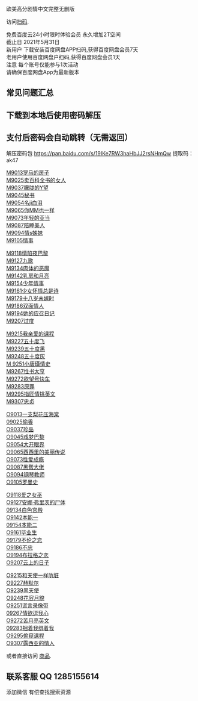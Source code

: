欧美高分剧情中文完整无删版

访问[扫码](https://github.com/v587wang/v587wang.github.io/blob/main/%E6%89%AB%E7%A0%81%E9%A2%86%E5%8F%96%E4%BC%9A%E5%91%98%202T%E7%A9%BA%E9%97%B4.jpg).

免费百度云24小时限时体验会员 永久增加2T空间  
截止日   2021年5月31日  
新用户 下载安装百度网盘APP扫码,获得百度网盘会员7天  
老用户使用百度网盘户扫码,获得百度网盘会员1天  
注意 每个账号仅能参与1次活动  
请确保百度网盘App为最新版本  

## 常见问题汇总
## 下载到本地后使用密码解压
## 支付后密码会自动跳转（无需返回）

解压密码包   https://pan.baidu.com/s/19IKe7RW3haHbJJ2rsNHmQw 提取码：ak47

[M9013罗马的房子](https://pan.baidu.com/s/1pFQGWrmFZFNb88UFD0Yaaw)  
[M9025卖百科全书的女人](https://pan.baidu.com/s/1M9YJ6pOeW6-oXaGwXr5mtg)  
[M9037朦胧的Y望](https://pan.baidu.com/s/1O7VyESvOIut3r81DuvSsSQ)  
[M9045秘书](https://pan.baidu.com/s/1RPj21TXRDhUT7Ke7FwDdYg)  
[M9054名ji血泪](https://pan.baidu.com/s/10wq1bBTuncRnKHM2uN5NkA)  
[M9065你MM也一样](https://pan.baidu.com/s/13uYpzgQAqFtaVhMhRy-w5w)  
[M9073年轻的亚当](https://pan.baidu.com/s/1FwpqEgv8KPj3gie_oFynOA)  
[M9087陪睡美人](https://pan.baidu.com/s/1_6esNmxob5n_UGoK79HQcA)  
[M9094情s姊妹](https://pan.baidu.com/s/1fBddpVbmLvlJ0yiM0t0pdQ)  
[M9105情事 ](https://pan.baidu.com/s/1srPh5O5BeuPWxuyff845Cg)  

[M9118情陷夜巴黎](https://pan.baidu.com/s/1_egrfeEkP9Fx6wp7JXIscw)  
[M9127九歌](https://pan.baidu.com/s/1jrH-I3GJLWNiYXsddPMI4Q)  
[M9134肉体的恶魔](https://pan.baidu.com/s/1wOcO1M-tdU-TszfGQmdrEA)  
[M9142乳房和月亮](https://pan.baidu.com/s/1C0vvklweBU_D_8qxeWpn3A)  
[M9154少年情事](https://pan.baidu.com/s/1Vj4zckjnEQhifpy54qnyeA)  
[M9161少女怀情总是诗](https://pan.baidu.com/s/1R1W32d8KoJ1FZqsti52pPg)  
[M9179十八岁未嫁时](https://pan.baidu.com/s/1ho4eGwK8wVvPrDtOYlmzOQ)  
[M9186双面情人](https://pan.baidu.com/s/1ErAfoceBg-27czFymrLrAQ)  
[M9194她的应召日记](https://pan.baidu.com/s/1FejKhnQzUF-PIkSMgt3nnw)  
[M9207过度](https://pan.baidu.com/s/17WcCyT76rFvVia_lVuxVpA)  

[M9215我亲爱的课程](https://pan.baidu.com/s/1SIWRKCqa70zm8TM49tEHbw)  
[M9227五十度飞](https://pan.baidu.com/s/1l5STK00kQL6YT9PWhFWUHA)  
[M9239五十度黑 ](https://pan.baidu.com/s/1jH9pQTgMQK9jCMzPChrzxA)  
[M9248五十度灰](https://pan.baidu.com/s/1XuPZxtAAMEPLlpSOiS-RSw)  
[M 9251小唐璜情史](https://pan.baidu.com/s/1zvYR4ee0f3awauo_GnDTCw)  
[M9267性书大亨](https://pan.baidu.com/s/1uy-OXZue7zpP-CdfnVGsAA)  
[M9272欲望号快车](https://pan.baidu.com/s/11bapGlXCIoGA4szQIul6Ww)  
[M9283原罪](https://pan.baidu.com/s/1A-vVHZOOKAOt-NHv3xP-8w)  
[M9295指匠情挑英文](https://pan.baidu.com/s/1Cz5YuYLdyUFtdumfUxRhXQ)  
[M9307忠贞](https://pan.baidu.com/s/1je48pNUULFbDliyZFHrRVg)  

[O9013一支梨花压海棠](https://pan.baidu.com/s/1d7mxqRyzNqSp3d7Uk8aw-Q)  
[09025偷香](https://pan.baidu.com/s/1cPKsFLejT3YJNDXQmUzjWg)  
[O9037珍品](https://pan.baidu.com/s/1BzJabFC3Un1e-ykOI2e-sQ)  
[O9045戏梦巴黎](https://pan.baidu.com/s/1ZImgnscfjXNg_ITYmFCE0w)  
[O9054大开眼界](https://pan.baidu.com/s/1ksVlRKFVMWg9YJVmjRRBbA)  
[O9065西西里的美丽传说](https://pan.baidu.com/s/1BO2Yv32-o8yjaAtzfBWtGA)  
[O9073性爱成瘾](https://pan.baidu.com/s/17g84gu8aRexBYY5VdMcILw)  
[O9087黑帮大佬](https://pan.baidu.com/s/1McRpEq9Cg1hFNRokskjbDA)  
[O9094钢琴教师](https://pan.baidu.com/s/1PTvh4BROmTA2I5JQsah1nA)  
[O9105罗曼史](https://pan.baidu.com/s/1gBMyon8sHEBThShBlEz7Fw)  

[O9118爱之女巫](https://pan.baidu.com/s/1xSosR-uaYaXx_DRB_R2veA)  
[O9127安娜·弗里茨的尸体](https://pan.baidu.com/s/1eJ7aUnMfs8yE64gF9F4C-Q)  
[09134白色宫殿](https://pan.baidu.com/s/1VXrQOOYf7gTcp6_QfE7SMg)  
[O9142本能一](https://pan.baidu.com/s/1LFDcmFZ2jp_PDI7VQuZxxA)  
[09154本能二](https://pan.baidu.com/s/1C3yoUA15oC8qyNUh8P4MAg)  
[O9161毕业生](https://pan.baidu.com/s/1mKRidZ-k7xCHUuB9KhZsRQ)  
[09179不伦之恋](https://pan.baidu.com/s/1YcO_QbgF-8URms2p60VeIA)  
[O9186不忠 ](https://pan.baidu.com/s/1TN4yB_AiYsetL5eq1YOM9A)  
[O9194布拉格之恋](https://pan.baidu.com/s/170TcmtqF2sCRio2Gj4Fl1Q)  
[O9207云上的日子](https://pan.baidu.com/s/1boZlbvwRHocdqVwFcjIVrA)  

[O9215和天使一样肮脏](https://pan.baidu.com/s/1yeHKS3_qOGXqX56lm37pvg)  
[O9227赫默尔](https://pan.baidu.com/s/1n_dfLkezXzvkE4uFl0e7Ug)  
[O9239黑天使](https://pan.baidu.com/s/12KiwF48_quAF8YT1vrwMQQ)  
[O9248花容月貌](https://pan.baidu.com/s/1TvjC4wRo8_xB_Ou0zeIF1g)  
[O9251谎言录像带](https://pan.baidu.com/s/1CSBM9Gz_jI6rBS5oWxRs0Q)  
[09267情欲逗我心](https://pan.baidu.com/s/1scL5cJxpfLgnoh9iniBVMg)  
[O9272苦月亮英文 ](https://pan.baidu.com/s/1vohYQd8BiXdPfLLSIzjIEg)  
[09283捆着我绑着我](https://pan.baidu.com/s/1_D2ixp00UKwKDL0oMBiUHg)  
[O9295偷窥课程](https://pan.baidu.com/s/17CpB_zNt7tfR3uJ0abq_Zg)  
[O9307露西亚的情人](https://pan.baidu.com/s/1L8Nx_ktkVIXD3cccsiDvwQ)  

或者直接访问 [商品](http://18ka.net/details/37486A23).

## 联系客服  QQ 1285155614
添加微信   有偿查找搜索资源
